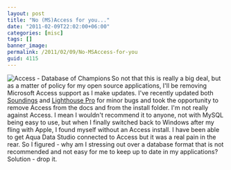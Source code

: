 ```yaml
---
layout: post
title: "No (MS)Access for you..."
date: "2011-02-09T22:02:00+06:00"
categories: [misc]
tags: []
banner_image: 
permalink: /2011/02/09/No-MSAccess-for-you
guid: 4115
---
```


<img src="https://static.raymondcamden.com/images/cfjedi/Office_Access_2007_Icon.png" align="left" title="Access - Database of Champions" /> So not that this is really a big deal, but as a matter of policy for my open source applications, I'll be removing Microsoft Access support as I make updates. I've recently updated both <a href="http://soundings.riaforge.org">Soundings</a> and <a href="http://lighthousepro.riaforge.org">Lighthouse Pro</a> for minor bugs and took the opportunity to remove Access from the docs and from the install folder. I'm not really against Access. I mean I wouldn't recommend it to anyone, not with MySQL being easy to use, but when I finally switched back to Windows after my fling with Apple, I found myself without an Access install. I have been able to get Aqua Data Studio connected to Access but it was a real pain in the rear. So I figured - why am I stressing out over a database format that is not recommended and not easy for me to keep up to date in my applications? Solution - drop it. 

<br clear="left">